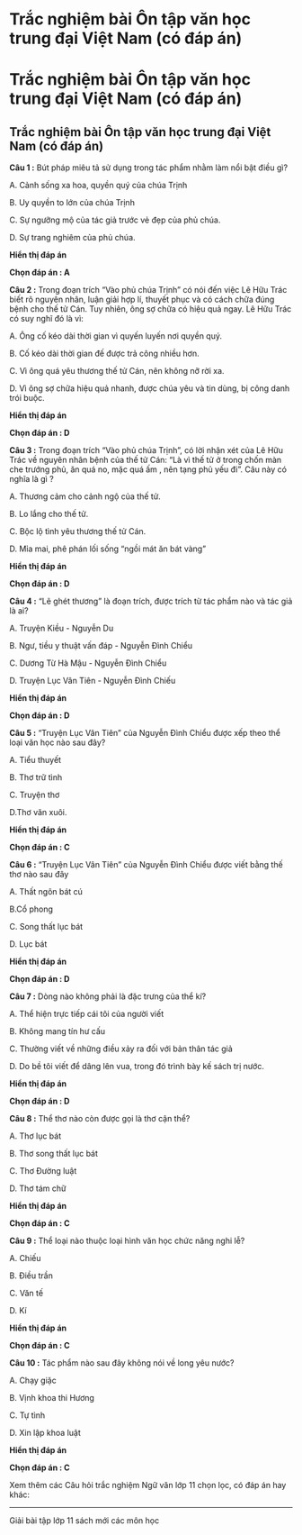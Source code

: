 # Trắc nghiệm bài Ôn tập văn học trung đại Việt Nam (có đáp án)

# Trắc nghiệm bài Ôn tập văn học trung đại Việt Nam (có đáp án)

## Trắc nghiệm bài Ôn tập văn học trung đại Việt Nam (có đáp án)

**Câu 1 :** Bút pháp miêu tả sử dụng trong tác phẩm nhằm làm nổi bật điều gì? 

A. Cảnh sống xa hoa, quyền quý của chúa Trịnh

B. Uy quyền to lớn của chúa Trịnh

C. Sự ngưỡng mộ của tác giả trước vẻ đẹp của phủ chúa.

D. Sự trang nghiêm của phủ chúa.

**Hiển thị đáp án**

**Chọn đáp án : A**

**Câu 2 :** Trong đoạn trích “Vào phủ chúa Trịnh” có nói đến việc Lê Hữu Trác biết rõ nguyên nhân, luận giải hợp lí, thuyết phục và có cách chữa đúng bệnh cho thế tử Cán. Tuy nhiên, ông sợ chữa có hiệu quả ngay. Lê Hữu Trác có suy nghĩ đó là vì: 

A. Ông cố kéo dài thời gian vì quyến luyến nơi quyền quý.

B. Cố kéo dài thời gian đế được trả công nhiều hơn.

C. Vì ông quá yêu thương thế tử Cán, nên không nỡ rời xa.

D. Vì ông sợ chữa hiệu quả nhanh, được chúa yêu và tin dùng, bị công danh trói buộc.

**Hiển thị đáp án**

**Chọn đáp án : D**

**Câu 3 :** Trong đoạn trích “Vào phủ chúa Trịnh”, có lời nhận xét của Lê Hữu Trác về nguyên nhân bệnh của thế tử Cán: “Là vì thế tử ở trong chốn màn che trướng phủ, ăn quá no, mặc quá ấm , nên tạng phủ yếu đi”. Câu này có nghĩa là gì ? 

A. Thương cảm cho cảnh ngộ của thế tử.

B. Lo lắng cho thế tử.

C. Bộc lộ tình yêu thương thế tử Cán.

D. Mỉa mai, phê phán lối sống “ngồi mát ăn bát vàng”

**Hiển thị đáp án**

**Chọn đáp án : D**

**Câu 4 :** “Lẽ ghét thương” là đoạn trích, được trích từ tác phẩm nào và tác giả là ai? 

A. Truyện Kiều - Nguyễn Du

B. Ngư, tiều y thuật vấn đáp - Nguyễn Đình Chiểu 

C. Dương Từ Hà Mậu - Nguyễn Đình Chiểu

D. Truyện Lục Vân Tiên - Nguyễn Đình Chiếu

**Hiển thị đáp án**

**Chọn đáp án : D**

**Câu 5 :** “Truyện Lục Vân Tiên” của Nguyễn Đình Chiểu được xếp theo thể loại văn học nào sau đây? 

A. Tiểu thuyết

B. Thơ trữ tình

C. Truyện thơ

D.Thơ văn xuôi.

**Hiển thị đáp án**

**Chọn đáp án : C**

**Câu 6 :** “Truyện Lục Vân Tiên” của Nguyễn Đình Chiểu được viết bằng thế thơ nào sau đây 

A. Thất ngôn bát cú

B.Cổ phong

C. Song thất lục bát

D. Lục bát

**Hiển thị đáp án**

**Chọn đáp án : D**

**Câu 7 :** Dòng nào không phải là đặc trưng của thể kí? 

A. Thể hiện trực tiếp cái tôi của người viết 

B. Không mang tín hư cấu 

C. Thường viết về những điều xảy ra đối với bản thân tác giả 

D. Do bề tôi viết để dâng lên vua, trong đó trình bày kế sách trị nước. 

**Hiển thị đáp án**

**Chọn đáp án : D**

**Câu 8 :** Thể thơ nào còn được gọi là thơ cận thể? 

A. Thơ lục bát 

B. Thơ song thất lục bát 

C. Thơ Đường luật 

D. Thơ tám chữ

**Hiển thị đáp án**

**Chọn đáp án : C**

**Câu 9 :** Thể loại nào thuộc loại hình văn học chức năng nghi lễ? 

A. Chiếu 

B. Điều trần 

C. Văn tế 

D. Kí

**Hiển thị đáp án**

**Chọn đáp án : C**

**Câu 10 :** Tác phẩm nào sau đây không nói về long yêu nước? 

A. Chạy giặc

B. Vịnh khoa thi Hương 

C. Tự tình 

D. Xin lập khoa luật

**Hiển thị đáp án**

**Chọn đáp án : C**

Xem thêm các Câu hỏi trắc nghiệm Ngữ văn lớp 11 chọn lọc, có đáp án hay khác:

* * *

Giải bài tập lớp 11 sách mới các môn học

